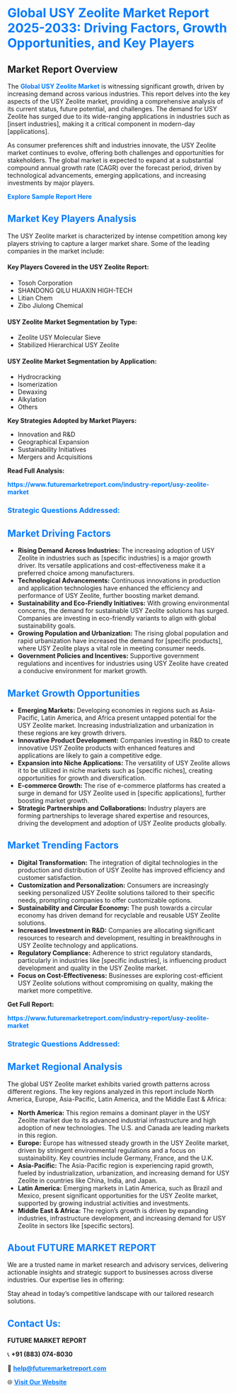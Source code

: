 <h1 style="color: #007BFF;">Global USY Zeolite Market Report 2025-2033: Driving Factors, Growth Opportunities, and Key Players</h1>

<section id="overview">
<h2>Market Report Overview</h2>
<p>The <a href="https://www.futuremarketreport.com/industry-report/usy-zeolite-market" style="color: #007BFF; text-decoration: none;"><strong>Global USY Zeolite Market</strong></a> is witnessing significant growth, driven by increasing demand across various industries. This report delves into the key aspects of the USY Zeolite market, providing a comprehensive analysis of its current status, future potential, and challenges. The demand for USY Zeolite has surged due to its wide-ranging applications in industries such as [insert industries], making it a critical component in modern-day [applications].</p>
<p>As consumer preferences shift and industries innovate, the USY Zeolite market continues to evolve, offering both challenges and opportunities for stakeholders. The global market is expected to expand at a substantial compound annual growth rate (CAGR) over the forecast period, driven by technological advancements, emerging applications, and increasing investments by major players.</p>
</section>

<section id="overview">
<p><a href="https://www.futuremarketreport.com/request-sample/reportId=114877" style="color: #007BFF; text-decoration: none;"><strong>Explore Sample Report Here</strong></a></p>
</section>

<section id="key-players">
<h2 style="color: #007BFF;">Market Key Players Analysis</h2>
<p>The USY Zeolite market is characterized by intense competition among key players striving to capture a larger market share. Some of the leading companies in the market include:</p>
<h4>Key Players Covered in the USY Zeolite Report:</h4>
<ul><li>Tosoh Corporation</li><li>SHANDONG QILU HUAXIN HIGH-TECH</li><li>Litian Chem</li><li>Zibo Jiulong Chemical</li></ul>
<h4>USY Zeolite Market Segmentation by Type:</h4>
<ul><li>Zeolite USY Molecular Sieve</li><li>Stabilized Hierarchical USY Zeolite</li></ul>

<h4>USY Zeolite Market Segmentation by Application:</h4>
<ul><li>Hydrocracking</li><li>Isomerization</li><li>Dewaxing</li><li>Alkylation</li><li>Others</li></ul>
<p><strong>Key Strategies Adopted by Market Players:</strong></p>
<ul>
<li>Innovation and R&D</li>
<li>Geographical Expansion</li>
<li>Sustainability Initiatives</li>
<li>Mergers and Acquisitions</li>
</ul>
</section>

<section>
<p><strong>Read Full Analysis: </strong></p><a href="https://www.futuremarketreport.com/industry-report/usy-zeolite-market" style="color: #007BFF; text-decoration: none;"><strong>https://www.futuremarketreport.com/industry-report/usy-zeolite-market</strong></a>
<h3 style="color: #007BFF;">Strategic Questions Addressed:</h3>
</section>

<section id="driving-factors">
<h2 style="color: #007BFF;">Market Driving Factors</h2>
<ul>
<li><strong>Rising Demand Across Industries:</strong> The increasing adoption of USY Zeolite in industries such as [specific industries] is a major growth driver. Its versatile applications and cost-effectiveness make it a preferred choice among manufacturers.</li>
<li><strong>Technological Advancements:</strong> Continuous innovations in production and application technologies have enhanced the efficiency and performance of USY Zeolite, further boosting market demand.</li>
<li><strong>Sustainability and Eco-Friendly Initiatives:</strong> With growing environmental concerns, the demand for sustainable USY Zeolite solutions has surged. Companies are investing in eco-friendly variants to align with global sustainability goals.</li>
<li><strong>Growing Population and Urbanization:</strong> The rising global population and rapid urbanization have increased the demand for [specific products], where USY Zeolite plays a vital role in meeting consumer needs.</li>
<li><strong>Government Policies and Incentives:</strong> Supportive government regulations and incentives for industries using USY Zeolite have created a conducive environment for market growth.</li>
</ul>
</section>

<section id="growth-opportunities">
<h2 style="color: #007BFF;">Market Growth Opportunities</h2>
<ul>
<li><strong>Emerging Markets:</strong> Developing economies in regions such as Asia-Pacific, Latin America, and Africa present untapped potential for the USY Zeolite market. Increasing industrialization and urbanization in these regions are key growth drivers.</li>
<li><strong>Innovative Product Development:</strong> Companies investing in R&D to create innovative USY Zeolite products with enhanced features and applications are likely to gain a competitive edge.</li>
<li><strong>Expansion into Niche Applications:</strong> The versatility of USY Zeolite allows it to be utilized in niche markets such as [specific niches], creating opportunities for growth and diversification.</li>
<li><strong>E-commerce Growth:</strong> The rise of e-commerce platforms has created a surge in demand for USY Zeolite used in [specific applications], further boosting market growth.</li>
<li><strong>Strategic Partnerships and Collaborations:</strong> Industry players are forming partnerships to leverage shared expertise and resources, driving the development and adoption of USY Zeolite products globally.</li>
</ul>
</section>

<section id="trending-factors">
<h2 style="color: #007BFF;">Market Trending Factors</h2>
<ul>
<li><strong>Digital Transformation:</strong> The integration of digital technologies in the production and distribution of USY Zeolite has improved efficiency and customer satisfaction.</li>
<li><strong>Customization and Personalization:</strong> Consumers are increasingly seeking personalized USY Zeolite solutions tailored to their specific needs, prompting companies to offer customizable options.</li>
<li><strong>Sustainability and Circular Economy:</strong> The push towards a circular economy has driven demand for recyclable and reusable USY Zeolite solutions.</li>
<li><strong>Increased Investment in R&D:</strong> Companies are allocating significant resources to research and development, resulting in breakthroughs in USY Zeolite technology and applications.</li>
<li><strong>Regulatory Compliance:</strong> Adherence to strict regulatory standards, particularly in industries like [specific industries], is influencing product development and quality in the USY Zeolite market.</li>
<li><strong>Focus on Cost-Effectiveness:</strong> Businesses are exploring cost-efficient USY Zeolite solutions without compromising on quality, making the market more competitive.</li>
</ul>
</section>

<section>
<p><strong>Get Full Report: </strong></p><a href="https://www.futuremarketreport.com/industry-report/usy-zeolite-market" style="color: #007BFF; text-decoration: none;"><strong>https://www.futuremarketreport.com/industry-report/usy-zeolite-market</strong></a>
<h3 style="color: #007BFF;">Strategic Questions Addressed:</h3>
</section>


<section id="regional-analysis">
<h2 style="color: #007BFF;">Market Regional Analysis</h2>
<p>The global USY Zeolite market exhibits varied growth patterns across different regions. The key regions analyzed in this report include North America, Europe, Asia-Pacific, Latin America, and the Middle East & Africa:</p>
<ul>
<li><strong>North America:</strong> This region remains a dominant player in the USY Zeolite market due to its advanced industrial infrastructure and high adoption of new technologies. The U.S. and Canada are leading markets in this region.</li>
<li><strong>Europe:</strong> Europe has witnessed steady growth in the USY Zeolite market, driven by stringent environmental regulations and a focus on sustainability. Key countries include Germany, France, and the U.K.</li>
<li><strong>Asia-Pacific:</strong> The Asia-Pacific region is experiencing rapid growth, fueled by industrialization, urbanization, and increasing demand for USY Zeolite in countries like China, India, and Japan.</li>
<li><strong>Latin America:</strong> Emerging markets in Latin America, such as Brazil and Mexico, present significant opportunities for the USY Zeolite market, supported by growing industrial activities and investments.</li>
<li><strong>Middle East & Africa:</strong> The region’s growth is driven by expanding industries, infrastructure development, and increasing demand for USY Zeolite in sectors like [specific sectors].</li>
</ul>
</section>

<footer>
<h2 style="color: #007BFF;">About FUTURE MARKET REPORT</h2>
<p>We are a trusted name in market research and advisory services, delivering actionable insights and strategic support to businesses across diverse industries. Our expertise lies in offering:</p>

<p>Stay ahead in today’s competitive landscape with our tailored research solutions.</p>

<h2 style="color: #007BFF;">Contact Us:</h2>
<p><strong>FUTURE MARKET REPORT</strong></p>
<p>📞 <strong>+91 (883) 074-8030</strong></p>
<p>📧 <strong><a href="mailto:help@futuremarketreport.com" style="color: #007BFF;">help@futuremarketreport.com</a></strong></p>
<p>🌐 <strong><a href="https://www.futuremarketreport.com/" style="color: #007BFF;">Visit Our Website</a></strong></p>
</footer>